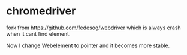 # chromedriver
fork from https://github.com/fedesog/webdriver  which is always crash when it cant find element.

Now I change Webelement to pointer and it becomes more stable.

